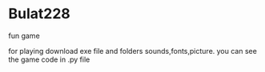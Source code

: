 # Bulat228
fun game

for playing download exe file and  folders sounds,fonts,picture.
you can see the game code in .py file
